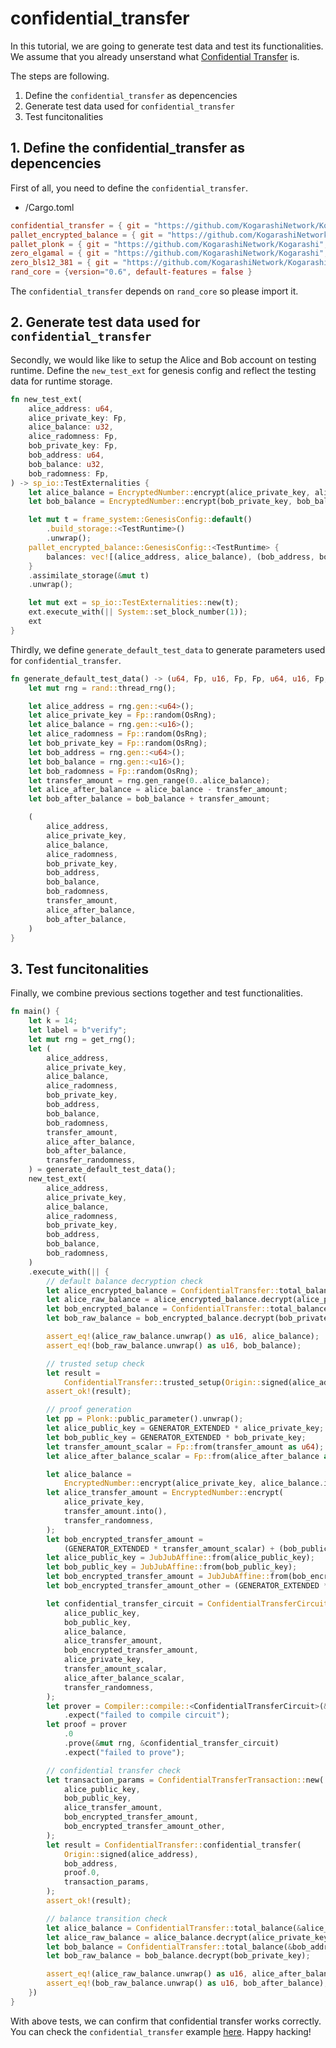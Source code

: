 # confidential_transfer

In this tutorial, we are going to generate test data and test its functionalities. We assume that you already unserstand what [Confidential Transfer](./confidential_transfer_constraints.md) is.

The steps are following.

1. Define the `confidential_transfer` as depencencies
2. Generate test data used for `confidential_transfer`
3. Test funcitonalities

## 1. Define the confidential_transfer as depencencies
First of all, you need to define the `confidential_transfer`.

- <your-pallet>/Cargo.toml
```toml
confidential_transfer = { git = "https://github.com/KogarashiNetwork/Kogarashi", branch = "master", default-features = false }
pallet_encrypted_balance = { git = "https://github.com/KogarashiNetwork/Kogarashi", branch = "master", default-features = false }
pallet_plonk = { git = "https://github.com/KogarashiNetwork/Kogarashi", branch = "master", default-features = false }
zero_elgamal = { git = "https://github.com/KogarashiNetwork/Kogarashi", branch = "master", default-features = false }
zero_bls12_381 = { git = "https://github.com/KogarashiNetwork/Kogarashi", branch = "master", default-features = false }
rand_core = {version="0.6", default-features = false }
```

The `confidential_transfer` depends on `rand_core` so please import it.

## 2. Generate test data used for `confidential_transfer`
Secondly, we would like like to setup the Alice and Bob account on testing runtime. Define the `new_test_ext` for genesis config and reflect the testing data for runtime storage.

```rust
fn new_test_ext(
    alice_address: u64,
    alice_private_key: Fp,
    alice_balance: u32,
    alice_radomness: Fp,
    bob_private_key: Fp,
    bob_address: u64,
    bob_balance: u32,
    bob_radomness: Fp,
) -> sp_io::TestExternalities {
    let alice_balance = EncryptedNumber::encrypt(alice_private_key, alice_balance, alice_radomness);
    let bob_balance = EncryptedNumber::encrypt(bob_private_key, bob_balance, bob_radomness);

    let mut t = frame_system::GenesisConfig::default()
        .build_storage::<TestRuntime>()
        .unwrap();
    pallet_encrypted_balance::GenesisConfig::<TestRuntime> {
        balances: vec![(alice_address, alice_balance), (bob_address, bob_balance)],
    }
    .assimilate_storage(&mut t)
    .unwrap();

    let mut ext = sp_io::TestExternalities::new(t);
    ext.execute_with(|| System::set_block_number(1));
    ext
}
```

Thirdly, we define `generate_default_test_data` to generate parameters used for `confidential_transfer`.

```rust
fn generate_default_test_data() -> (u64, Fp, u16, Fp, Fp, u64, u16, Fp, u16, u16, u16) {
    let mut rng = rand::thread_rng();

    let alice_address = rng.gen::<u64>();
    let alice_private_key = Fp::random(OsRng);
    let alice_balance = rng.gen::<u16>();
    let alice_radomness = Fp::random(OsRng);
    let bob_private_key = Fp::random(OsRng);
    let bob_address = rng.gen::<u64>();
    let bob_balance = rng.gen::<u16>();
    let bob_radomness = Fp::random(OsRng);
    let transfer_amount = rng.gen_range(0..alice_balance);
    let alice_after_balance = alice_balance - transfer_amount;
    let bob_after_balance = bob_balance + transfer_amount;

    (
        alice_address,
        alice_private_key,
        alice_balance,
        alice_radomness,
        bob_private_key,
        bob_address,
        bob_balance,
        bob_radomness,
        transfer_amount,
        alice_after_balance,
        bob_after_balance,
    )
}
```

## 3. Test funcitonalities
Finally, we combine previous sections together and test functionalities.

```rust
fn main() {
    let k = 14;
    let label = b"verify";
    let mut rng = get_rng();
    let (
        alice_address,
        alice_private_key,
        alice_balance,
        alice_radomness,
        bob_private_key,
        bob_address,
        bob_balance,
        bob_radomness,
        transfer_amount,
        alice_after_balance,
        bob_after_balance,
        transfer_randomness,
    ) = generate_default_test_data();
    new_test_ext(
        alice_address,
        alice_private_key,
        alice_balance,
        alice_radomness,
        bob_private_key,
        bob_address,
        bob_balance,
        bob_radomness,
    )
    .execute_with(|| {
        // default balance decryption check
        let alice_encrypted_balance = ConfidentialTransfer::total_balance(&alice_address);
        let alice_raw_balance = alice_encrypted_balance.decrypt(alice_private_key);
        let bob_encrypted_balance = ConfidentialTransfer::total_balance(&bob_address);
        let bob_raw_balance = bob_encrypted_balance.decrypt(bob_private_key);

        assert_eq!(alice_raw_balance.unwrap() as u16, alice_balance);
        assert_eq!(bob_raw_balance.unwrap() as u16, bob_balance);

        // trusted setup check
        let result =
            ConfidentialTransfer::trusted_setup(Origin::signed(alice_address), k, rng.clone());
        assert_ok!(result);

        // proof generation
        let pp = Plonk::public_parameter().unwrap();
        let alice_public_key = GENERATOR_EXTENDED * alice_private_key;
        let bob_public_key = GENERATOR_EXTENDED * bob_private_key;
        let transfer_amount_scalar = Fp::from(transfer_amount as u64);
        let alice_after_balance_scalar = Fp::from(alice_after_balance as u64);

        let alice_balance =
            EncryptedNumber::encrypt(alice_private_key, alice_balance.into(), alice_radomness);
        let alice_transfer_amount = EncryptedNumber::encrypt(
            alice_private_key,
            transfer_amount.into(),
            transfer_randomness,
        );
        let bob_encrypted_transfer_amount =
            (GENERATOR_EXTENDED * transfer_amount_scalar) + (bob_public_key * transfer_randomness);
        let alice_public_key = JubJubAffine::from(alice_public_key);
        let bob_public_key = JubJubAffine::from(bob_public_key);
        let bob_encrypted_transfer_amount = JubJubAffine::from(bob_encrypted_transfer_amount);
        let bob_encrypted_transfer_amount_other = (GENERATOR_EXTENDED * transfer_randomness).into();

        let confidential_transfer_circuit = ConfidentialTransferCircuit::new(
            alice_public_key,
            bob_public_key,
            alice_balance,
            alice_transfer_amount,
            bob_encrypted_transfer_amount,
            alice_private_key,
            transfer_amount_scalar,
            alice_after_balance_scalar,
            transfer_randomness,
        );
        let prover = Compiler::compile::<ConfidentialTransferCircuit>(&pp, label)
            .expect("failed to compile circuit");
        let proof = prover
            .0
            .prove(&mut rng, &confidential_transfer_circuit)
            .expect("failed to prove");

        // confidential transfer check
        let transaction_params = ConfidentialTransferTransaction::new(
            alice_public_key,
            bob_public_key,
            alice_transfer_amount,
            bob_encrypted_transfer_amount,
            bob_encrypted_transfer_amount_other,
        );
        let result = ConfidentialTransfer::confidential_transfer(
            Origin::signed(alice_address),
            bob_address,
            proof.0,
            transaction_params,
        );
        assert_ok!(result);

        // balance transition check
        let alice_balance = ConfidentialTransfer::total_balance(&alice_address);
        let alice_raw_balance = alice_balance.decrypt(alice_private_key);
        let bob_balance = ConfidentialTransfer::total_balance(&bob_address);
        let bob_raw_balance = bob_balance.decrypt(bob_private_key);

        assert_eq!(alice_raw_balance.unwrap() as u16, alice_after_balance);
        assert_eq!(bob_raw_balance.unwrap() as u16, bob_after_balance);
    })
}
```
With above tests, we can confirm that confidential transfer works correctly. You can check the `confidential_transfer` example [here](https://github.com/KogarashiNetwork/Kogarashi/confidential_transfer.rs). Happy hacking!

